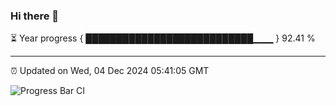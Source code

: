 ### Hi there 👋

⏳ Year progress { ███████████████████████████▁▁▁ } 92.41 %

---

⏰ Updated on Wed, 04 Dec 2024 05:41:05 GMT

![Progress Bar CI](https://github.com/IshwaranRudhara/GIT-ACTION/workflows/Progress%20Bar%20CI/badge.svg)
